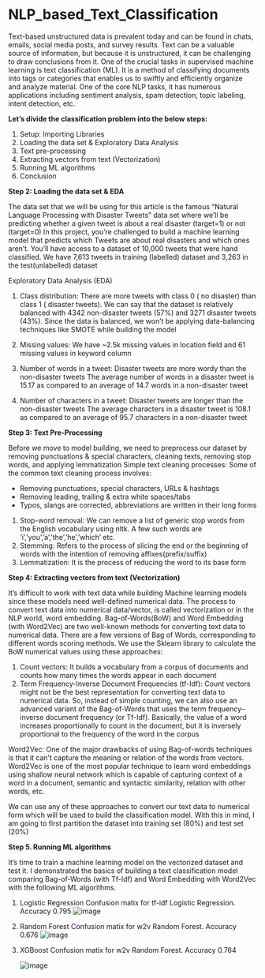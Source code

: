 # NLP_based_Text_Classification
  
  
Text-based unstructured data is prevalent today and can be found in chats, emails, social media posts, and survey results. Text can be a valuable source of information, but because it is unstructured, it can be challenging to draw conclusions from it.
One of the crucial tasks in supervised machine learning is text classification (ML). It is a method of classifying documents into tags or categories that enables us to swiftly and efficiently organize and analyze material. One of the core NLP tasks, it has numerous applications including sentiment analysis, spam detection, topic labeling, intent detection, etc.

**Let’s divide the classification problem into the below steps:**

1. Setup: Importing Libraries
2. Loading the data set & Exploratory Data Analysis
3. Text pre-processing
4. Extracting vectors from text (Vectorization)
5. Running ML algorithms
6. Conclusion



**Step 2: Loading the data set & EDA**

The data set that we will be using for this article is the famous “Natural Language Processing with Disaster Tweets” data set where we’ll be predicting whether a given tweet is about a real disaster (target=1) or not (target=0)
In this project, you’re challenged to build a machine learning model that predicts which Tweets are about real disasters and which ones aren’t. You’ll have access to a dataset of 10,000 tweets that were hand classified.
We have 7,613 tweets in training (labelled) dataset and 3,263 in the test(unlabelled) dataset

Exploratory Data Analysis (EDA)
1. Class distribution: There are more tweets with class 0 ( no disaster) than class 1 ( disaster tweets). We can say that the dataset is relatively balanced with 4342 non-disaster tweets (57%) and 3271 disaster tweets (43%). Since the data is balanced, we won’t be applying data-balancing techniques like SMOTE while building the model

2. Missing values: We have ~2.5k missing values in location field and 61 missing values in keyword column

3. Number of words in a tweet: Disaster tweets are more wordy than the non-disaster tweets
The average number of words in a disaster tweet is 15.17 as compared to an average of 14.7 words in a non-disaster tweet

4. Number of characters in a tweet: Disaster tweets are longer than the non-disaster tweets
The average characters in a disaster tweet is 108.1 as compared to an average of 95.7 characters in a non-disaster tweet

**Step 3: Text Pre-Processing**

Before we move to model building, we need to preprocess our dataset by removing punctuations & special characters, cleaning texts, removing stop words, and applying lemmatization
Simple text cleaning processes: Some of the common text cleaning process involves:
- Removing punctuations, special characters, URLs & hashtags
- Removing leading, trailing & extra white spaces/tabs
- Typos, slangs are corrected, abbreviations are written in their long forms

1. Stop-word removal: We can remove a list of generic stop words from the English vocabulary using nltk. A few such words are ‘i’,’you’,’a’,’the’,’he’,’which’ etc.
2. Stemming: Refers to the process of slicing the end or the beginning of words with the intention of removing affixes(prefix/suffix)
3. Lemmatization: It is the process of reducing the word to its base form


**Step 4: Extracting vectors from text (Vectorization)**

It’s difficult to work with text data while building Machine learning models since these models need well-defined numerical data. The process to convert text data into numerical data/vector, is called vectorization or in the NLP world, word embedding. Bag-of-Words(BoW) and Word Embedding (with Word2Vec) are two well-known methods for converting text data to numerical data.
There are a few versions of Bag of Words, corresponding to different words scoring methods. We use the Sklearn library to calculate the BoW numerical values using these approaches:
1. Count vectors: It builds a vocabulary from a corpus of documents and counts how many times the words appear in each document
2. Term Frequency-Inverse Document Frequencies (tf-Idf): Count vectors might not be the best representation for converting text data to numerical data. So, instead of simple counting, we can also use an advanced variant of the Bag-of-Words that uses the term frequency–inverse document frequency (or Tf-Idf). Basically, the value of a word increases proportionally to count in the document, but it is inversely proportional to the frequency of the word in the corpus

Word2Vec: One of the major drawbacks of using Bag-of-words techniques is that it can’t capture the meaning or relation of the words from vectors. Word2Vec is one of the most popular technique to learn word embeddings using shallow neural network which is capable of capturing context of a word in a document, semantic and syntactic similarity, relation with other words, etc.

We can use any of these approaches to convert our text data to numerical form which will be used to build the classification model. With this in mind, I am going to first partition the dataset into training set (80%) and test set (20%)

**Step 5. Running ML algorithms**

It’s time to train a machine learning model on the vectorized dataset and test it. I demonstrated the basics of building a text classification model comparing Bag-of-Words (with Tf-Idf) and Word Embedding with Word2Vec with the following ML algorithms.
1. Logistic Regression
   Confusion matix for tf-idf Logistic Regression.
   Accuracy 0.795
   ![image](https://user-images.githubusercontent.com/61462986/224088480-29307295-9861-40fd-8ddf-7be929b51e75.png)

2. Random Forest
   Confusion matix for w2v Random Forest.
   Accuracy 0.676
   ![image](https://user-images.githubusercontent.com/61462986/224088868-a77f0acd-ac5b-4fe3-8c2f-bfdfb7712339.png)

3. XGBoost
   Confusion matix for w2v Random Forest.
   Accuracy 0.764
   
   ![image](https://user-images.githubusercontent.com/61462986/224089218-a0ebf865-065b-4be7-90ca-bc5b5e22129b.png)



  
  
  
  
  
  
  
